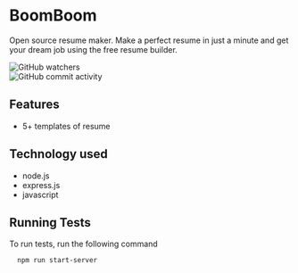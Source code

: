 
# BoomBoom
Open source resume maker. Make a perfect resume in just a minute and get your dream job using the free resume builder.

![GitHub watchers](https://img.shields.io/github/watchers/viveknimbolkar/BoomBoom?style=social) \
![GitHub commit activity](https://img.shields.io/github/commit-activity/y/viveknimbolkar/BoomBoom?style=plastic)
## Features

 - 5+ templates of resume

  
## Technology used

- node.js
- express.js
- javascript

  
## Running Tests

To run tests, run the following command

```bash
  npm run start-server
```

  